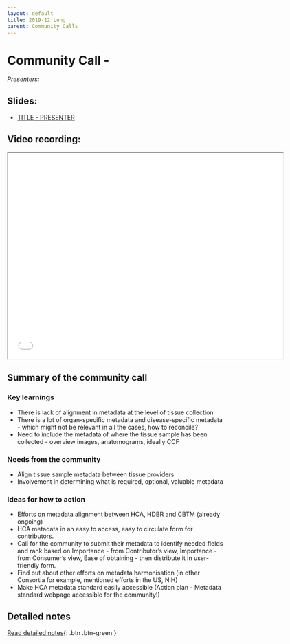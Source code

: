 ```yaml
---
layout: default
title: 2019-12 Lung
parent: Community Calls
---
```

<script src="https://kit.fontawesome.com/fc66878563.js" crossorigin="anonymous"></script>
# <MONTH> Community Call - <THEME>

*Presenters:* 

## <i class="fas fa-chalkboard-teacher"></i> Slides:
- [TITLE - PRESENTER](LINK)

## <i class="fas fa-video"></i> Video recording:
<iframe src="<https://drive.google.com/file/d/<GOOGLE ID>/preview" width="640" height="480"></iframe>

## Summary of the <MONTH> community call

### <i class="fas fa-search"></i> Key learnings

- There is lack of alignment in metadata at the level of tissue collection 
- There is a lot of organ-specific metadata and disease-specific metadata - which might not be relevant in all the cases, how to reconcile?
- Need to include the metadata of where the tissue sample has been collected - overview images, anatomograms, ideally CCF

### <i class="far fa-comment-dots"></i> Needs from the community
- Align tissue sample metadata between tissue providers 
- Involvement in determining what is required, optional, valuable metadata
  
### <i class="far fa-lightbulb"></i> Ideas for how to action
- Efforts on metadata alignment between HCA, HDBR and CBTM (already ongoing)
- HCA metadata in an easy to access, easy to circulate form for contributors.
- Call for the community to submit their metadata to identify needed fields and rank based on Importance - from Contributor’s view, Importance - from Consumer’s view, Ease of obtaining - then distribute it in user-friendly form.
- Find out about other efforts on metadata harmonisation (in other Consortia for example, mentioned efforts in the US, NIH)
- Make HCA metadata standard easily accessible (Action plan - Metadata standard webpage accessible for the community!)


## Detailed notes

[<i class="fab fa-readme"></i> Read detailed notes](<GOOGLE LINK>){: .btn .btn-green }
